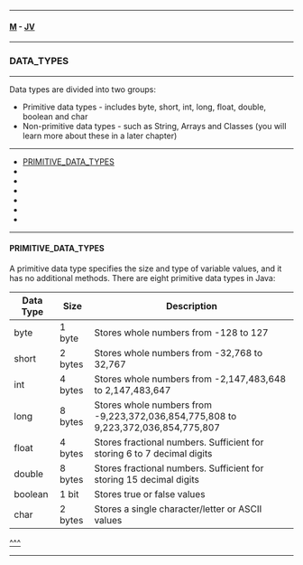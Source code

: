 
---

#### [M](https://github.com/ttltrk/TTT/blob/master/menu.md) - [JV](https://github.com/ttltrk/TTT/tree/master/JV/JV.md)

---

### DATA_TYPES

---

Data types are divided into two groups:

- Primitive data types - includes byte, short, int, long, float, double, boolean and char
- Non-primitive data types - such as String, Arrays and Classes (you will learn more about these in a later chapter)

---

* [PRIMITIVE_DATA_TYPES](#PRIMITIVE_DATA_TYPES)
* [](#)
* [](#)
* [](#)
* [](#)
* [](#)
* [](#)

---

#### PRIMITIVE_DATA_TYPES

A primitive data type specifies the size and type of variable values, and it has no additional methods.
There are eight primitive data types in Java:

Data Type	| Size | Description
----------|------|-------------
byte	    | 1 byte |	Stores whole numbers from -128 to 127
short	    | 2 bytes | Stores whole numbers from -32,768 to 32,767
int	      | 4 bytes	| Stores whole numbers from -2,147,483,648 to 2,147,483,647
long	    | 8 bytes	| Stores whole numbers from -9,223,372,036,854,775,808 to 9,223,372,036,854,775,807
float	    | 4 bytes	| Stores fractional numbers. Sufficient for storing 6 to 7 decimal digits
double	  | 8 bytes	| Stores fractional numbers. Sufficient for storing 15 decimal digits
boolean	  | 1 bit	  | Stores true or false values
char	    | 2 bytes	| Stores a single character/letter or ASCII values

[^^^](#DATA_TYPES)

---
